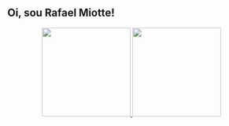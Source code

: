 ## Oi, sou Rafael Miotte!
<div align="center">
  <a href="https://github.com/Miott0">
  <img height="180em" src="https://github-readme-stats.vercel.app/api?username=Miott0&show_icons=true&theme=dracula&include_all_commits=true&count_private=true"/>
  <img height="180em" src="https://github-readme-stats.vercel.app/api/top-langs/?username=Miott0&layout=compact&langs_count=7&theme=dracula"/>
</div>

